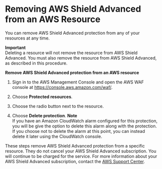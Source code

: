 # Removing AWS Shield Advanced from an AWS Resource<a name="remove-protection"></a>

You can remove AWS Shield Advanced protection from any of your resources at any time\. 

**Important**  
Deleting a resource will not remove the resource from AWS Shield Advanced\. You must also remove the resource from AWS Shield Advanced, as described in this procedure\.<a name="remove-protection-procedure"></a>

**Remove AWS Shield Advanced protection from an AWS resource**

1. Sign in to the AWS Management Console and open the AWS WAF console at [https://console\.aws\.amazon\.com/waf/](https://console.aws.amazon.com/waf/)\. 

1. Choose **Protected resources**\.

1. Choose the radio button next to the resource\.

1. Choose **Delete protection**\.
**Note**  
If you have an Amazon CloudWatch alarm configured for this protection, you will be give the option to delete this alarm along with the protection\. If you choose not to delete the alarm at this point, you can instead delete it later using the CloudWatch console\.

These steps remove AWS Shield Advanced protection from a specific resource\. They do not cancel your AWS Shield Advanced subscription\. You will continue to be charged for the service\. For more information about your AWS Shield Advanced subscription, contact the [AWS Support Center](https://console.aws.amazon.com/support/home#/)\.